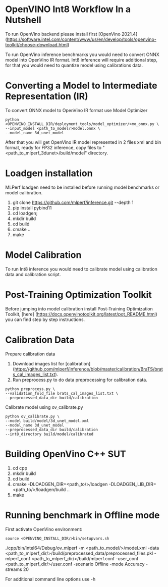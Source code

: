 #  OpenVINO Int8 Workflow In a Nutshell

To run OpenVino backend please install first [OpenVino 2021.4] (https://software.intel.com/content/www/us/en/develop/tools/openvino-toolkit/choose-download.html)

To run OpenVino inference benchmarks you would need to convert ONNX model into OpenVino IR format. Int8 inference will require additional step, for that you would need to quantize model using calibrations data.


# Converting a Model to Intermediate Representation (IR)

To convert ONNX model to OpenVino IR format use Model Optimizer

```
python <OPENVINO_INSTALL_DIR/deployment_tools/model_optimizer/>mo_onnx.py \
--input_model <path_to_model/>model.onnx \
--model_name 3d_unet_model
```

After that you will get OpenVino IR model represented in 2 files xml and bin format, ready for FP32 inference, copy files to "<path_to_mlperf_3dunet>/build/model" directory.

# Loadgen installation

MLPerf loadgen need to be installed before running model benchmarks or model calibration.

1. git clone https://github.com/mlperf/inference.git --depth 1
2. pip install pybind11
3. cd loadgen; 
4. mkdir build
5. cd build
6. cmake ..
7. make

# Model Calibration

To run Int8 inference you would need to calibrate model using calibration data and calibration script.

# Post-Training Optimization Toolkit

Before jumping into model calibration install Post-Training Optimization Toolkit, [here] (https://docs.openvinotoolkit.org/latest/pot_README.html) you can find step by step instructions.

# Calibration Data

Prepare calibration data

1. Download images list for [calibration] (https://github.com/mlperf/inference/blob/master/calibration/BraTS/brats_cal_images_list.txt).
2. Run preprocess.py to do data preprocessing for calibration data.

```
python preprocess.py \
--validation_fold_file brats_cal_images_list.txt \
--preprocessed_data_dir build/calibration
```

Calibrate model using ov_calibrate.py

```
python ov_calibrate.py \
--model build/model/3d_unet_model.xml
--model_name 3d_unet_model
--preprocessed_data_dir build/calibration
--int8_directory build/model/calibrated
```

# Building OpenVino C++ SUT

1. cd cpp
2. mkdir build
3. cd build
4. cmake -DLOADGEN_DIR=<path_to/>/loadgen -DLOADGEN_LIB_DIR=<path_to/>/loadgen/build  ..
5. make


# Running benchmark in Offline mode

First activate OpenVino environment:

```
source <OPENVINO_INSTALL_DIR/>bin/setupvars.sh
```

./cpp/bin/intel64/Debug/ov_mlperf -m <path_to_model/>/model.xml -data <path_to_mlperf_dir/>/build/preprocessed_data/preprocessed_files.pkl -mlperf_conf <path_to_mlperf_dir/>/build/mlperf.conf -user_conf <path_to_mlperf_dir/>/user.conf -scenario Offline -mode Accuracy -streams 20

For additional command line options use -h